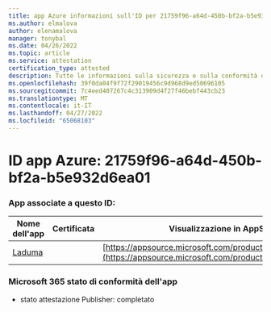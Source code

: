 ```yaml
---
title: app Azure informazioni sull'ID per 21759f96-a64d-450b-bf2a-b5e932d6ea01
ms.author: elmalova
author: elenamalova
manager: tonybal
ms.date: 04/26/2022
ms.topic: article
ms.service: attestation
certification_type: attested
description: Tutte le informazioni sulla sicurezza e sulla conformità disponibili per 21759f96-a64d-450b-bf2a-b5e932d6ea01.
ms.openlocfilehash: 39f0da04f9f72f29019456c9d968d9ed50696105
ms.sourcegitcommit: 7c4eed407267c4c313909d4f27f46bebf443cb23
ms.translationtype: MT
ms.contentlocale: it-IT
ms.lasthandoff: 04/27/2022
ms.locfileid: "65068103"
---
```

# <a name="azure-app-id-21759f96-a64d-450b-bf2a-b5e932d6ea01"></a>ID app Azure: 21759f96-a64d-450b-bf2a-b5e932d6ea01


### <a name="apps-associated-with-this-id"></a>App associate a questo ID:
| **Nome dell'app** | **Certificata** | **Visualizzazione in AppSource** |
|--------------|---------------|-----------------------|
| [Laduma](../forward/WA200003907.md) |  | [https://appsource.microsoft.com/product/office/WA200003907](https://appsource.microsoft.com/product/office/WA200003907) |

### <a name="microsoft-365-app-compliance-status"></a>Microsoft 365 stato di conformità dell'app
- stato attestazione Publisher: completato
